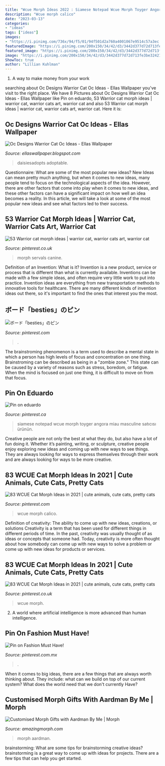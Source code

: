 ```yaml
---
title: "Wcue Morph Ideas 2022 : Siamese Notepad Wcue Morph Toyger Angora Miau Masculine Satıcısı ürünün"
description: "Wcue morph calico"
date: "2023-03-13"
categories:
- "ideas"
tags: ["ideas"]
images:
- "https://i.pinimg.com/736x/94/f5/01/94f501d2a760a4001067e9514c57a3ec.jpg"
featuredImage: "https://i.pinimg.com/200x150/34/42/d3/3442d377d72d713fe3be32421c802c3f.jpg"
featured_image: "https://i.pinimg.com/200x150/34/42/d3/3442d377d72d713fe3be32421c802c3f.jpg"
image: "https://i.pinimg.com/200x150/34/42/d3/3442d377d72d713fe3be32421c802c3f.jpg"
ShowToc: true
author: "Lillian Kuhlman"
---
```



1. A way to make money from your work

	

		
searching about Oc Designs Warrior Cat Oc Ideas - Ellas Wallpaper you've visit to the right place. We have 8 Pictures about Oc Designs Warrior Cat Oc Ideas - Ellas Wallpaper like Pin on eduardo, 53 Warrior cat morph ideas | warrior cat, warrior cats art, warrior cat and also 53 Warrior cat morph ideas | warrior cat, warrior cats art, warrior cat. Here it is:
		
    
## Oc Designs Warrior Cat Oc Ideas - Ellas Wallpaper

<img loading=lazy src="https://i.pinimg.com/originals/00/b4/de/00b4de3744f83b1ae0211ad3c5637d4e.png" onerror="this.onerror=null;this.src='https://tse2.mm.bing.net/th?id=OIP.a0XVu3riShEb9Nr91NjUzwHaD1&amp;pid=15.1';" alt="Oc Designs Warrior Cat Oc Ideas - Ellas Wallpaper">

_Source: ellaswallpaper.blogspot.com_

>daisiesadopts adoptable. 

	

Questionnaire: What are some of the most popular new ideas?
New Ideas can mean pretty much anything, but when it comes to new ideas, many people tend to focus on the technological aspects of the idea. However, there are other factors that come into play when it comes to new ideas, and these other factors can have a significant impact on how well an idea becomes a reality. In this article, we will take a look at some of the most popular new ideas and see what factors led to their success.

    
## 53 Warrior Cat Morph Ideas | Warrior Cat, Warrior Cats Art, Warrior Cat

<img loading=lazy src="https://i.pinimg.com/474x/25/b9/56/25b956dd1a9da8d4d325a13a302c1425--character-design.jpg" onerror="this.onerror=null;this.src='https://tse2.mm.bing.net/th?id=OIP.4tVPXZiqk4JJVT1XICLcfwAAAA&amp;pid=15.1';" alt="53 Warrior cat morph ideas | warrior cat, warrior cats art, warrior cat">

_Source: pinterest.co.uk_

>morph servals canine. 

	

Definition of an Invention: What is it?
Invention is a new product, service or process that is different than what is currently available. Inventions can be made with a few simple ideas, and often require very little work to put into practice. Invention ideas are everything from new transportation methods to innovative tools for healthcare. There are many different kinds of invention ideas out there, so it's important to find the ones that interest you the most.

    
## ボード「besties」のピン

<img loading=lazy src="https://i.pinimg.com/236x/34/cb/44/34cb44b9ca36d0f668123119d8a4a002.jpg?nii=t" onerror="this.onerror=null;this.src='https://tse3.mm.bing.net/th?id=OIP.O_AITWB9pl3QMJYafIgV0QAAAA&amp;pid=15.1';" alt="ボード「besties」のピン">

_Source: pinterest.com_

>. 

	

The brainstroming phenomenon is a term used to describe a mental state in which a person has high levels of focus and concentration on one thing. Brainstroming can be described as being in a "zombie zone." This state can be caused by a variety of reasons such as stress, boredom, or fatigue. When the mind is focused on just one thing, it is difficult to move on from that focus.

    
## Pin On Eduardo

<img loading=lazy src="https://i.pinimg.com/736x/94/f5/01/94f501d2a760a4001067e9514c57a3ec.jpg" onerror="this.onerror=null;this.src='https://tse2.mm.bing.net/th?id=OIP.0ud4KSozPfu91ZjB7MJd-gHaJl&amp;pid=15.1';" alt="Pin on eduardo">

_Source: pinterest.ca_

>siamese notepad wcue morph toyger angora miau masculine satıcısı ürünün. 

	

Creative people are not only the best at what they do, but also have a lot of fun doing it. Whether it’s painting, writing, or sculpture, creative people enjoy exploring new ideas and coming up with new ways to see things. They are always looking for ways to express themselves through their work and are always looking for ways to be more creative.

    
## 83 WCUE Cat Morph Ideas In 2021 | Cute Animals, Cute Cats, Pretty Cats

<img loading=lazy src="https://i.pinimg.com/236x/7b/6e/8c/7b6e8c4d6618be2c5b7d6501ab39e6ba.jpg" onerror="this.onerror=null;this.src='https://tse2.mm.bing.net/th?id=OIP.lnW3rX6DS4T4rUC-fxUodQAAAA&amp;pid=15.1';" alt="83 WCUE Cat Morph Ideas in 2021 | cute animals, cute cats, pretty cats">

_Source: pinterest.com_

>wcue morph calico. 

	

Definition of creativity: The ability to come up with new ideas, creations, or solutions
Creativity is a term that has been used for different things in different periods of time. In the past, creativity was usually thought of as ideas or concepts that someone had. Today, creativity is more often thought about how somebody can come up with new ways to solve a problem or come up with new ideas for products or services.

    
## 83 WCUE Cat Morph Ideas In 2021 | Cute Animals, Cute Cats, Pretty Cats

<img loading=lazy src="https://i.pinimg.com/200x150/34/42/d3/3442d377d72d713fe3be32421c802c3f.jpg" onerror="this.onerror=null;this.src='https://tse3.mm.bing.net/th?id=OIP.lkAcrkjcdHG7AUxcfvq-4gAAAA&amp;pid=15.1';" alt="83 WCUE Cat Morph Ideas in 2021 | cute animals, cute cats, pretty cats">

_Source: pinterest.co.uk_

>wcue morph. 

	

2. A world where artificial intelligence is more advanced than human intelligence. 

    
## Pin On Fashion Must Have!

<img loading=lazy src="https://i.pinimg.com/736x/d3/a6/17/d3a61775c2a700e44d3177f2d1c517cc--hello-kitty-plush.jpg" onerror="this.onerror=null;this.src='https://tse4.mm.bing.net/th?id=OIP.qMQfFXW7waHrjn76_zIB9QHaHa&amp;pid=15.1';" alt="Pin on Fashion Must Have!">

_Source: pinterest.com.mx_

>. 

	

When it comes to big ideas, there are a few things that are always worth thinking about. They include: what can we build on top of our current system? What does the world need that we don't currently Have?

    
## Customised Morph Gifts With Aardman By Me | Morph

<img loading=lazy src="https://amazingmorph.com/wp-content/uploads/2017/01/morph_shop.jpg" onerror="this.onerror=null;this.src='https://tse4.mm.bing.net/th?id=OIP.hCkUOpte5PKnegg9qwPICAHaE6&amp;pid=15.1';" alt="Customised Morph Gifts with Aardman By Me | Morph">

_Source: amazingmorph.com_

>morph aardman. 

	

brainstorming: What are some tips for brainstorming creative ideas?
brainstorming is a great way to come up with ideas for projects. There are a few tips that can help you get started.


